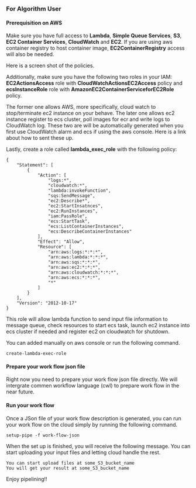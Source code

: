 ### For Algorithm User
#### Prerequisition on AWS

Make sure you have full access to **Lambda**, **Simple Queue Services**, **S3**, **EC2 Container Services**, **CloudWatch** and **EC2**. If you are using aws container registry to host container image, __EC2ContainerRegistry__ access will also be needed.

Here is a screen shot of the policies.



Additionally, make sure you have the following two roles in your IAM: __EC2ActionsAccess__ role with __CloudWatchActionsEC2Access__ policy and  __ecsInstanceRole__ role with __AmazonEC2ContainerServiceforEC2Role__ policy.

The former one allows AWS, more specifically, cloud watch to stop/terminate ec2 instance on your behave. The later one allows ec2 instance register to ecs cluster, poll images for ecr and write logs to CloudWatch log.
These two are will be automatically generated when you first use CloudWatch alarm and ecs if using the aws console. Here is a link about how to sent these up.


Lastly, create a role called __lambda_exec_role__ with the following policy:
```
{
    "Statement": [
        {
            "Action": [
                "logs:*",
                "cloudwatch:*",
                "lambda:invokeFunction",
                "sqs:SendMessage",
                "ec2:Describe*",
                "ec2:StartInsatnces",
                "ec2:RunInstances",
                "iam:PassRole",
                "ecs:StartTask",
                "ecs:ListContainerInstances",
                "ecs:DescribeContainerInstances"
            ],
            "Effect": "Allow",
            "Resource": [
                "arn:aws:logs:*:*:*",
                "arn:aws:lambda:*:*:*",
                "arn:aws:sqs:*:*:*",
                "arn:aws:ec2:*:*:*",
                "arn:aws:cloudwatch:*:*:*",
                "arn:aws:ecs:*:*:*",
                "*"
            ]
        }
    ],
    "Version": "2012-10-17"
}
```
This role will allow lambda function to send input file information to message queue, check resources to start ecs task, launch ec2 instance into ecs cluster if needed and register ec2 on cloudwatch for shutdown.

You can added manually on aws console or run the following command. 
```
create-lambda-exec-role
```


#### Prepare your work flow json file
Right now you need to prepare your work flow json file directly. We will intergrate commen workflow language (cwl) to prepare work flow in the near future.





#### Run your work flow
Once a JSon file of your work flow description is generated, you can run your work flow on the cloud simply by running the following command.
```
setup-pipe -f work-flow-json
``` 

When the set up is finished, you will receive the following message. You can start uploading your input files and letting cloud handle the rest.
```
You can start upload files at some_S3_bucket_name
You will get your result at some_S3_bucket_name
```

Enjoy pipelining!!

